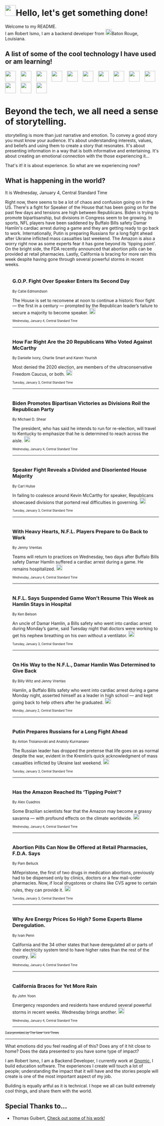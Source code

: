 <h1><img src="https://emojis.slackmojis.com/emojis/images/1643514375/3493/hot-coffee.gif?1643514375" width="35"/>Hello, let's get something done!</h1>

<p>Welcome to my README.<br/>
I am Robert Ismo, I am a backend developer from <img src="https://emojis.slackmojis.com/emojis/images/1638395689/50435/moulin_rouge.png?1638395689" width="20"/>Baton Rouge, Louisiana.</p>
<h2>A list of some of the cool technology I have used or am learning!</h2>
<p>
<img src="https://emojis.slackmojis.com/emojis/images/1643516091/21142/meow_bongotap.gif?1643516091" width="35" alt="">
<img src="https://img.shields.io/badge/Favorite%20Frontend%20Framework-SvelteKit-f83903" alt="">
<img src="https://img.shields.io/badge/Second%20Favorite-Vue-40b581" alt="">
<img src="https://img.shields.io/badge/Most%20Used%20Runtime-Nodejs-78b061" alt="">
<img src="https://emojis.slackmojis.com/emojis/images/1643517416/34482/fire.gif?1643517416" width="35" alt="">
<img src="https://img.shields.io/badge/Javascript%20But%20Better-Typescript-0078ca" alt="">
<img src="https://img.shields.io/badge/Favorite%20Language-Elixir-3e244d" alt="">
<img src="https://img.shields.io/badge/Containerize%20Everything-Docker-6ac9ef" alt="">
<img src="https://emojis.slackmojis.com/emojis/images/1643514596/5999/meow_party.gif?1643514596" width="35" alt="">
<img src="https://img.shields.io/badge/API%20Love%20Language-Graphql-de32a5" alt="">
<img src="https://img.shields.io/badge/Our%20Favorite%20Version%20Controller-Git-e94f33" alt="">
<img src="https://img.shields.io/badge/Favorite%20Database-Redis-d42d1d" alt="">
<img src="https://emojis.slackmojis.com/emojis/images/1643514559/5584/deployparrot.gif?1643514559" width="35" alt="">
<img src="https://img.shields.io/badge/Container%20Interstate-RabbitMQ-f66200" alt="">
<img src="https://img.shields.io/badge/Gotta%20Learn-Kubernetes-316adf" alt="">
<img src="https://img.shields.io/badge/Really%20Mature%20Now-WASM-654fef" alt="">
<img src="https://emojis.slackmojis.com/emojis/images/1666642497/61942/dance_vibe.gif?1666642497" width="35" alt="">
<img src="https://img.shields.io/badge/For%20My%20M1-ARM64-657d96" alt="">
<img src="https://img.shields.io/badge/Loving%20This%20So%20Much-TailwindCSS-17bcb5" alt="">
<img src="https://img.shields.io/badge/Cool%20Build%20Tool-Vite-f9cb24" alt="">
<img src="https://emojis.slackmojis.com/emojis/images/1669231376/62819/working-on-it.gif?1669231376" width="35" alt="">
<img src="https://img.shields.io/badge/Fun%20and%20Easy%20Database-MongoDB-5f8c49" alt="">
<img src="https://img.shields.io/badge/JS%20Life%20Support-NPM-c73737" alt="">
<img src="https://img.shields.io/badge/I%20Liked%20It-DynamoDB-0073b9" alt="">
<img src="https://emojis.slackmojis.com/emojis/images/1643514045/46/question.gif?1643514045" width="35" alt="">
<img src="https://img.shields.io/badge/cool-React-60d6f9" alt="">
<img src="https://img.shields.io/badge/Future%20Big%20Project-Lambda-f37e00" alt="">
<img src="https://img.shields.io/badge/NPM%20But%20Better-PNPM-f1aa07" alt="">
<img src="https://emojis.slackmojis.com/emojis/images/1643514943/9662/fbwow.gif?1643514943" width="35" alt="">
<img src="https://img.shields.io/badge/First%20Language-C-662079" alt="">
<img src="https://img.shields.io/badge/Where%20I%20Deploy%20Frontend-Vercel-000000" alt="">
<img src="https://img.shields.io/badge/Who%20Does%20not%20Want%20an%20App-Swift-f9492a" alt="">
<img src="https://emojis.slackmojis.com/emojis/images/1643514058/151/javascript.png?1643514058" width="35" alt="">
<img src="https://img.shields.io/badge/cool-Python-fbd542" alt="">
<img src="https://img.shields.io/badge/Favorite%20Something-Stripe-656cdc" alt="">
<img src="https://img.shields.io/badge/Of%20Course-HTML5-ed6327" alt="">
<img src="https://emojis.slackmojis.com/emojis/images/1660415405/60731/bomb.gif?1660415405" width="35" alt="">
<img src="https://img.shields.io/badge/hate-CSS-2964ec" alt="">
<img src="https://img.shields.io/badge/Learning-CircleCI-141215" alt="">
<img src="https://img.shields.io/badge/Learning-Rust-fbbb3b" alt="">
<img src="https://emojis.slackmojis.com/emojis/images/1660415397/60712/writing-hand.gif?1660415397" width="35" alt="">
<img src="https://img.shields.io/badge/Dev%20Browser%20of%20Choice-Firefox-cc4e26" alt="">
<img src="https://img.shields.io/badge/Recoverying%20From%20Windows-UNIX-1781e3" alt="">
<img src="https://img.shields.io/badge/LOVE-LogSeq-90c1c2" alt="">
<img src="https://emojis.slackmojis.com/emojis/images/1643514066/223/kirby.gif?1643514066" width="35" alt="">
<img src="https://img.shields.io/badge/Daily%20Driver-MacOS-e6e6e8" alt="">
<img src="https://img.shields.io/badge/Git%20Server-Github-000000" alt="">
<img src="https://img.shields.io/badge/enjoyable-EC2-f17428" alt="">
<img src="https://emojis.slackmojis.com/emojis/images/1643514239/2069/excited.gif?1643514239" width="35" alt="">
</p>
<h1>Beyond the tech, we all need a sense of storytelling.</h1>
<p>storytelling is more than just narrative and emotion. To convey a good story you must know your audience. It's about understanding interests, values, and beliefs and using them to create a story that resonates. It's about presenting information in a way that is both informative and entertaining. It's about creating an emotional connection with the those experiencing it...</p>
<p>That's it! it is about experience. So what are we experiencing now?</p>
<h2>What is happening in the world?</h2>
<p>It is Wednesday, January 4, Central Standard Time</p>
<p>
Right now, there seems to be a lot of chaos and confusion going on in the US. There&#39;s a fight for Speaker of the House that has been going on for the past few days and tensions are high between Republicans. Biden is trying to promote bipartisanship, but divisions in Congress seem to be growing. In sports, NFL players have been saddened by Buffalo Bills safety Damar Hamlin&#39;s cardiac arrest during a game and they are getting ready to go back to work. Internationally, Putin is preparing Russians for a long fight ahead after Ukraine inflicted mass casualties last weekend. The Amazon is also a worry right now as some experts fear it has gone beyond its &#39;tipping point&#39;. On the bright side, the FDA recently announced that abortion pills can be provided at retail pharmacies. Lastly, California is bracing for more rain this week despite having gone through several powerful storms in recent weeks.</p>
<ol>
<img src="https://img.shields.io/badge/-us-blue" alt="">
<h3>G.O.P. Fight Over Speaker Enters Its Second Day</h3>
<sub>By Catie Edmondson</sub>
<p>The House is set to reconvene at noon to continue a historic floor fight — the first in a century — prompted by the Republican leader’s failure to secure a majority to become speaker.  <a href="https://nyti.ms/3IjGZFF"><img src="https://developer.nytimes.com/files/poweredby_nytimes_30b.png?v=1583354208352" height="20"></a></p>
<sub><sub>Wednesday, January 4, Central Standard Time</sub></sub>
<hr/>
<img src="https://img.shields.io/badge/-us-blue" alt="">
<h3>How Far Right Are the 20 Republicans Who Voted Against McCarthy</h3>
<sub>By Danielle Ivory, Charlie Smart and Karen Yourish</sub>
<p>Most denied the 2020 election, are members of the ultraconservative Freedom Caucus, or both.  <a href="https://nyti.ms/3GhDooM"><img src="https://developer.nytimes.com/files/poweredby_nytimes_30b.png?v=1583354208352" height="20"></a></p>
<sub><sub>Tuesday, January 3, Central Standard Time</sub></sub>
<hr/>
<img src="https://img.shields.io/badge/-us-blue" alt="">
<h3>Biden Promotes Bipartisan Victories as Divisions Roil the Republican Party</h3>
<sub>By Michael D. Shear</sub>
<p>The president, who has said he intends to run for re-election, will travel to Kentucky to emphasize that he is determined to reach across the aisle.  <a href="https://nyti.ms/3IjGY4z"><img src="https://developer.nytimes.com/files/poweredby_nytimes_30b.png?v=1583354208352" height="20"></a></p>
<sub><sub>Wednesday, January 4, Central Standard Time</sub></sub>
<hr/>
<img src="https://img.shields.io/badge/-us-blue" alt="">
<h3>Speaker Fight Reveals a Divided and Disoriented House Majority</h3>
<sub>By Carl Hulse</sub>
<p>In failing to coalesce around Kevin McCarthy for speaker, Republicans showcased divisions that portend real difficulties in governing.  <a href="https://nyti.ms/3CoECNV"><img src="https://developer.nytimes.com/files/poweredby_nytimes_30b.png?v=1583354208352" height="20"></a></p>
<sub><sub>Tuesday, January 3, Central Standard Time</sub></sub>
<hr/>
<img src="https://img.shields.io/badge/-sports-blue" alt="">
<h3>With Heavy Hearts, N.F.L. Players Prepare to Go Back to Work</h3>
<sub>By Jenny Vrentas</sub>
<p>Teams will return to practices on Wednesday, two days after Buffalo Bills safety Damar Hamlin suffered a cardiac arrest during a game. He remains hospitalized.  <a href="https://nyti.ms/3GD1Hik"><img src="https://developer.nytimes.com/files/poweredby_nytimes_30b.png?v=1583354208352" height="20"></a></p>
<sub><sub>Wednesday, January 4, Central Standard Time</sub></sub>
<hr/>
<img src="https://img.shields.io/badge/-sports-blue" alt="">
<h3>N.F.L. Says Suspended Game Won’t Resume This Week as Hamlin Stays in Hospital</h3>
<sub>By Ken Belson</sub>
<p>An uncle of Damar Hamlin, a Bills safety who went into cardiac arrest during Monday’s game, said Tuesday night that doctors were working to get his nephew breathing on his own without a ventilator.  <a href="https://nyti.ms/3Qej6RW"><img src="https://developer.nytimes.com/files/poweredby_nytimes_30b.png?v=1583354208352" height="20"></a></p>
<sub><sub>Tuesday, January 3, Central Standard Time</sub></sub>
<hr/>
<img src="https://img.shields.io/badge/-sports-blue" alt="">
<h3>On His Way to the N.F.L., Damar Hamlin Was Determined to Give Back</h3>
<sub>By Billy Witz and Jenny Vrentas</sub>
<p>Hamlin, a Buffalo Bills safety who went into cardiac arrest during a game Monday night, asserted himself as a leader in high school — and kept going back to help others after he graduated.  <a href="https://nyti.ms/3vD9dmY"><img src="https://developer.nytimes.com/files/poweredby_nytimes_30b.png?v=1583354208352" height="20"></a></p>
<sub><sub>Monday, January 2, Central Standard Time</sub></sub>
<hr/>
<img src="https://img.shields.io/badge/-world-blue" alt="">
<h3>Putin Prepares Russians for a Long Fight Ahead</h3>
<sub>By Anton Troianovski and Anatoly Kurmanaev</sub>
<p>The Russian leader has dropped the pretense that life goes on as normal despite the war, evident in the Kremlin’s quick acknowledgment of mass casualties inflicted by Ukraine last weekend.  <a href="https://nyti.ms/3IDf3gf"><img src="https://developer.nytimes.com/files/poweredby_nytimes_30b.png?v=1583354208352" height="20"></a></p>
<sub><sub>Tuesday, January 3, Central Standard Time</sub></sub>
<hr/>
<img src="https://img.shields.io/badge/-magazine-blue" alt="">
<h3>Has the Amazon Reached Its ‘Tipping Point’?</h3>
<sub>By Alex Cuadros</sub>
<p>Some Brazilian scientists fear that the Amazon may become a grassy savanna — with profound effects on the climate worldwide.  <a href="https://nyti.ms/3GAoBqL"><img src="https://developer.nytimes.com/files/poweredby_nytimes_30b.png?v=1583354208352" height="20"></a></p>
<sub><sub>Wednesday, January 4, Central Standard Time</sub></sub>
<hr/>
<img src="https://img.shields.io/badge/-health-blue" alt="">
<h3>Abortion Pills Can Now Be Offered at Retail Pharmacies, F.D.A. Says</h3>
<sub>By Pam Belluck</sub>
<p>Mifepristone, the first of two drugs in medication abortions, previously had to be dispensed only by clinics, doctors or a few mail-order pharmacies. Now, if local drugstores or chains like CVS agree to certain rules, they can provide it.  <a href="https://nyti.ms/3GdNt6b"><img src="https://developer.nytimes.com/files/poweredby_nytimes_30b.png?v=1583354208352" height="20"></a></p>
<sub><sub>Tuesday, January 3, Central Standard Time</sub></sub>
<hr/>
<img src="https://img.shields.io/badge/-business-blue" alt="">
<h3>Why Are Energy Prices So High? Some Experts Blame Deregulation.</h3>
<sub>By Ivan Penn</sub>
<p>California and the 34 other states that have deregulated all or parts of their electricity system tend to have higher rates than the rest of the country.  <a href="https://nyti.ms/3Z75vjg"><img src="https://developer.nytimes.com/files/poweredby_nytimes_30b.png?v=1583354208352" height="20"></a></p>
<sub><sub>Wednesday, January 4, Central Standard Time</sub></sub>
<hr/>
<img src="https://img.shields.io/badge/-us-blue" alt="">
<h3>California Braces for Yet More Rain</h3>
<sub>By John Yoon</sub>
<p>Emergency responders and residents have endured several powerful storms in recent weeks. Wednesday brings another.  <a href="https://nyti.ms/3CmpZLf"><img src="https://developer.nytimes.com/files/poweredby_nytimes_30b.png?v=1583354208352" height="20"></a></p>
<sub><sub>Wednesday, January 4, Central Standard Time</sub></sub>
<hr/>
</ol>
<a href="https://developer.nytimes.com"><sub><sub>Data provided by The New York Times</sub></sub></a>
<hr/>
<p>What emotions did you feel reading all of this? Does any of it hit close to home? Does the data presented to you have some type of impact?</p>
<p>I am Robert Ismo, I am a Backend Developer, I currently work at <a href="https://gnomic.education/">Gnomic</a>, I build education software. The experiences I create will touch a lot of people; understanding the impact that it will have and the stories people will create is one of the most important aspect of my job.</p>
<p>Building is equally artful as it is technical. I hope we all can build extremely cool things, and share them with the world.</p>
<h2>Special Thanks to...</h2>
<ul>
<li>Thomas Guibert, <a href="https://github.com/thmsgbrt/thmsgbrt">Check out some of his work!</a></li>
</ul>